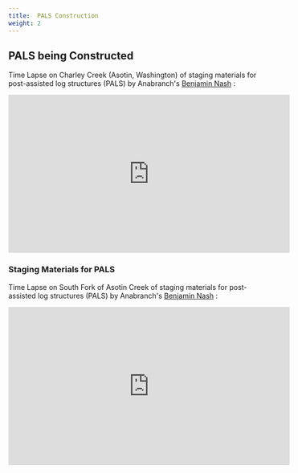 ```yaml
---
title:  PALS Construction
weight: 2
---
```



## PALS being Constructed

Time Lapse on Charley Creek (Asotin, Washington) of staging materials for post-assisted log structures (PALS) by Anabranch's [Benjamin Nash](http://www.anabranchsolutions.com/benjamin-nash.html) <a href="https://www.instagram.com/sarcastic_nash/"><i class="fa fa-instagram" aria-hidden="true"></i></a>:

<div class="responsive-embed">
<iframe width="560" height="315" src="https://www.youtube.com/embed/_AJpBHxkzoI" frameborder="0" allow="accelerometer; autoplay; encrypted-media; gyroscope; picture-in-picture" allowfullscreen></iframe>
</div>

### Staging Materials for PALS
Time Lapse on South Fork of Asotin Creek of staging materials for post-assisted log structures (PALS) by Anabranch's [Benjamin Nash](http://www.anabranchsolutions.com/benjamin-nash.html) <a href="https://www.instagram.com/sarcastic_nash/"><i class="fa fa-instagram" aria-hidden="true"></i></a>:

<div class="responsive-embed">
<iframe width="560" height="315" src="https://www.youtube.com/embed/VrtOg0hMhw0" frameborder="0" allow="accelerometer; autoplay; encrypted-media; gyroscope; picture-in-picture" allowfullscreen></iframe>
</div>